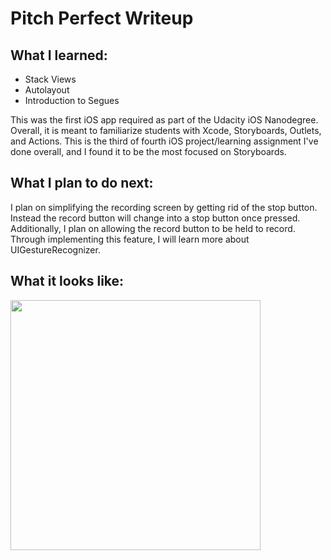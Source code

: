 # Pitch Perfect Writeup

## What I learned:
- Stack Views
- Autolayout
- Introduction to Segues

This was the first iOS app required as part of the Udacity iOS Nanodegree. Overall, it is meant to familiarize students with Xcode, Storyboards, Outlets, and Actions. This is the third of fourth iOS project/learning assignment I've done overall, and I found it to be the most focused on Storyboards.

## What I plan to do next:
I plan on simplifying the recording screen by getting rid of the stop button. Instead the record button will change into a stop button once pressed. Additionally, I plan on allowing the record button to be held to record. Through implementing this feature, I will learn more about UIGestureRecognizer.

## What it looks like:
<img src="https://github.com/SGuduru96/pitchPerfectiOS/blob/master/readme_assets/pitchPerfect_recording.2019-08-15%2015_15_08.gif" width="400" />

